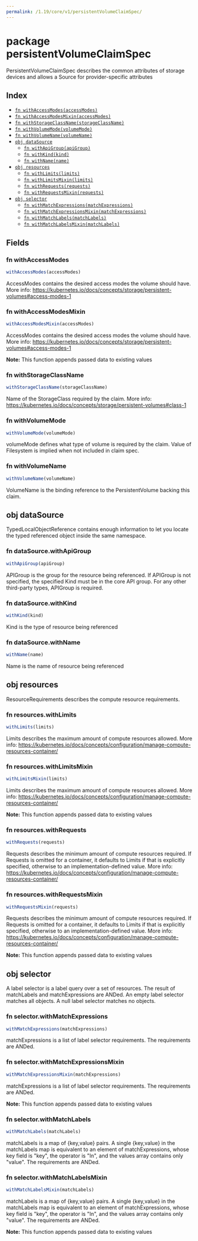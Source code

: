 ```yaml
---
permalink: /1.19/core/v1/persistentVolumeClaimSpec/
---
```


# package persistentVolumeClaimSpec

PersistentVolumeClaimSpec describes the common attributes of storage devices and allows a Source for provider-specific attributes

## Index

* [`fn withAccessModes(accessModes)`](#fn-withaccessmodes)
* [`fn withAccessModesMixin(accessModes)`](#fn-withaccessmodesmixin)
* [`fn withStorageClassName(storageClassName)`](#fn-withstorageclassname)
* [`fn withVolumeMode(volumeMode)`](#fn-withvolumemode)
* [`fn withVolumeName(volumeName)`](#fn-withvolumename)
* [`obj dataSource`](#obj-datasource)
  * [`fn withApiGroup(apiGroup)`](#fn-datasourcewithapigroup)
  * [`fn withKind(kind)`](#fn-datasourcewithkind)
  * [`fn withName(name)`](#fn-datasourcewithname)
* [`obj resources`](#obj-resources)
  * [`fn withLimits(limits)`](#fn-resourceswithlimits)
  * [`fn withLimitsMixin(limits)`](#fn-resourceswithlimitsmixin)
  * [`fn withRequests(requests)`](#fn-resourceswithrequests)
  * [`fn withRequestsMixin(requests)`](#fn-resourceswithrequestsmixin)
* [`obj selector`](#obj-selector)
  * [`fn withMatchExpressions(matchExpressions)`](#fn-selectorwithmatchexpressions)
  * [`fn withMatchExpressionsMixin(matchExpressions)`](#fn-selectorwithmatchexpressionsmixin)
  * [`fn withMatchLabels(matchLabels)`](#fn-selectorwithmatchlabels)
  * [`fn withMatchLabelsMixin(matchLabels)`](#fn-selectorwithmatchlabelsmixin)

## Fields

### fn withAccessModes

```ts
withAccessModes(accessModes)
```

AccessModes contains the desired access modes the volume should have. More info: https://kubernetes.io/docs/concepts/storage/persistent-volumes#access-modes-1

### fn withAccessModesMixin

```ts
withAccessModesMixin(accessModes)
```

AccessModes contains the desired access modes the volume should have. More info: https://kubernetes.io/docs/concepts/storage/persistent-volumes#access-modes-1

**Note:** This function appends passed data to existing values

### fn withStorageClassName

```ts
withStorageClassName(storageClassName)
```

Name of the StorageClass required by the claim. More info: https://kubernetes.io/docs/concepts/storage/persistent-volumes#class-1

### fn withVolumeMode

```ts
withVolumeMode(volumeMode)
```

volumeMode defines what type of volume is required by the claim. Value of Filesystem is implied when not included in claim spec.

### fn withVolumeName

```ts
withVolumeName(volumeName)
```

VolumeName is the binding reference to the PersistentVolume backing this claim.

## obj dataSource

TypedLocalObjectReference contains enough information to let you locate the typed referenced object inside the same namespace.

### fn dataSource.withApiGroup

```ts
withApiGroup(apiGroup)
```

APIGroup is the group for the resource being referenced. If APIGroup is not specified, the specified Kind must be in the core API group. For any other third-party types, APIGroup is required.

### fn dataSource.withKind

```ts
withKind(kind)
```

Kind is the type of resource being referenced

### fn dataSource.withName

```ts
withName(name)
```

Name is the name of resource being referenced

## obj resources

ResourceRequirements describes the compute resource requirements.

### fn resources.withLimits

```ts
withLimits(limits)
```

Limits describes the maximum amount of compute resources allowed. More info: https://kubernetes.io/docs/concepts/configuration/manage-compute-resources-container/

### fn resources.withLimitsMixin

```ts
withLimitsMixin(limits)
```

Limits describes the maximum amount of compute resources allowed. More info: https://kubernetes.io/docs/concepts/configuration/manage-compute-resources-container/

**Note:** This function appends passed data to existing values

### fn resources.withRequests

```ts
withRequests(requests)
```

Requests describes the minimum amount of compute resources required. If Requests is omitted for a container, it defaults to Limits if that is explicitly specified, otherwise to an implementation-defined value. More info: https://kubernetes.io/docs/concepts/configuration/manage-compute-resources-container/

### fn resources.withRequestsMixin

```ts
withRequestsMixin(requests)
```

Requests describes the minimum amount of compute resources required. If Requests is omitted for a container, it defaults to Limits if that is explicitly specified, otherwise to an implementation-defined value. More info: https://kubernetes.io/docs/concepts/configuration/manage-compute-resources-container/

**Note:** This function appends passed data to existing values

## obj selector

A label selector is a label query over a set of resources. The result of matchLabels and matchExpressions are ANDed. An empty label selector matches all objects. A null label selector matches no objects.

### fn selector.withMatchExpressions

```ts
withMatchExpressions(matchExpressions)
```

matchExpressions is a list of label selector requirements. The requirements are ANDed.

### fn selector.withMatchExpressionsMixin

```ts
withMatchExpressionsMixin(matchExpressions)
```

matchExpressions is a list of label selector requirements. The requirements are ANDed.

**Note:** This function appends passed data to existing values

### fn selector.withMatchLabels

```ts
withMatchLabels(matchLabels)
```

matchLabels is a map of {key,value} pairs. A single {key,value} in the matchLabels map is equivalent to an element of matchExpressions, whose key field is "key", the operator is "In", and the values array contains only "value". The requirements are ANDed.

### fn selector.withMatchLabelsMixin

```ts
withMatchLabelsMixin(matchLabels)
```

matchLabels is a map of {key,value} pairs. A single {key,value} in the matchLabels map is equivalent to an element of matchExpressions, whose key field is "key", the operator is "In", and the values array contains only "value". The requirements are ANDed.

**Note:** This function appends passed data to existing values